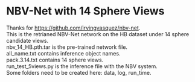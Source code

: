 # NBV-Net with 14 Sphere Views
Thanks for https://github.com/irvingvasquez/nbv-net.
<br>
This is the retrianed NBV-Net network on the HB dataset under 14 sphere candidate views.
<br>
nbv_14_HB.pth.tar is the pre-trained network file.
<br>
all_name.txt contains inference object names.
<br>
pack.3.14.txt contains 14 sphere views.
<br>
run_test_5views.py is the inference file with the NBV system.
<br>
Some folders need to be created here: data, log, run_time.

